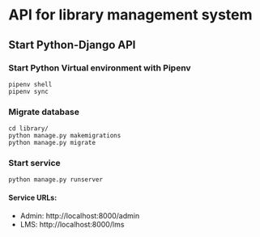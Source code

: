 # API for library management system

## Start Python-Django API
### Start Python Virtual environment with Pipenv
```
pipenv shell
pipenv sync
```
### Migrate database
```
cd library/
python manage.py makemigrations
python manage.py migrate
```

### Start service
```
python manage.py runserver
```
#### Service URLs:
- Admin: http://localhost:8000/admin
- LMS: http://localhost:8000/lms
